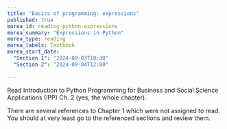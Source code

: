 ```yaml
---
title: "Basics of programming: expressions"
published: true
morea_id: reading-python-expressions
morea_summary: "Expressions in Python"
morea_type: reading
morea_labels: Textbook
morea_start_date: 
  "Section 1": "2024-09-03T10:30"
  "Section 2": "2024-09-04T12:00"

---
```


Read Introduction to Python Programming for Business and Social Science Applications (IPP) Ch. 2 (yes, the whole chapter). 

There are several references to Chapter 1 which were not assigned to read. You should at very least go to the referenced sections and review them.
